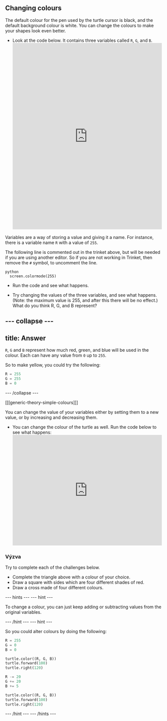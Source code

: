 ## Changing colours

The default colour for the pen used by the turtle cursor is black, and the default background colour is white. You can change the colours to make your shapes look even better.

- Look at the code below. It contains three variables called `R`, `G`, and `B`. <iframe src="https://trinket.io/embed/python/b964b7d3ce" width="100%" height="600" frameborder="0" marginwidth="0" marginheight="0" allowfullscreen></iframe> 

Variables are a way of storing a value and giving it a name. For instance, there is a variable name `R` with a value of `255`.

The following line is commented out in the trinket above, but will be needed if you are using another editor. So if you are not working in Trinket, then remove the `#` symbol, to uncomment the line.

    python
      screen.colormode(255)

- Run the code and see what happens.

- Try changing the values of the three variables, and see what happens. (Note: the maximum value is 255, and after this there will be no effect.) What do you think R, G, and B represent?

## \--- collapse \---

## title: Answer

`R`, `G` and `B` represent how much red, green, and blue will be used in the colour. Each can have any value from `0` up to `255`.

So to make yellow, you could try the following:

```python
R = 255
G = 255
B = 0
```

\--- /collapse \---

[[[generic-theory-simple-colours]]]

You can change the value of your variables either by setting them to a new value, or by increasing and decreasing them.

- You can change the colour of the turtle as well. Run the code below to see what happens: <iframe src="https://trinket.io/embed/python/ab6732d60e" width="100%" height="356" frameborder="0" marginwidth="0" marginheight="0" allowfullscreen></iframe> 

### Výzva

Try to complete each of the challenges below.

- Complete the triangle above with a colour of your choice.
- Draw a square with sides which are four different shades of red.
- Draw a cross made of four different colours.

\--- hints \--- \--- hint \---

To change a colour, you can just keep adding or subtracting values from the original variables.

\--- /hint \--- \--- hint \---

So you could alter colours by doing the following:

```python
R = 255
G = 0
B = 0

turtle.color((R, G, B))
turtle.forward(100)
turtle.right(120)

R -= 20
G += 20
B += 5

turtle.color((R, G, B))
turtle.forward(100)
turtle.right(120)
```

\--- /hint \--- \--- /hints \---